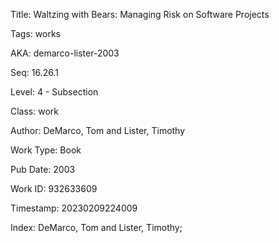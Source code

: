 Title:  Waltzing with Bears: Managing Risk on Software Projects

Tags:   works

AKA:    demarco-lister-2003

Seq:    16.26.1

Level:  4 - Subsection

Class:  work

Author: DeMarco, Tom and Lister, Timothy

Work Type: Book

Pub Date: 2003

Work ID: 932633609

Timestamp: 20230209224009

Index:  DeMarco, Tom and Lister, Timothy; 
